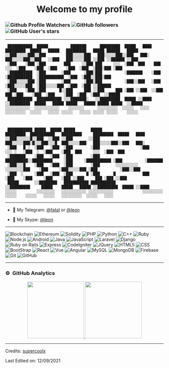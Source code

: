 <h1 align="center">Welcome to my profile</h1>

### ![Github Profile Watchers](https://komarev.com/ghpvc/?username=supercoolx&label=Profile%20views&color=0e75b6&style=flat) ![GitHub followers](https://img.shields.io/github/followers/supercoolx) ![GitHub User's stars](https://img.shields.io/github/stars/supercoolx)

---

```
 ███████████  █████          ███████      █████████  █████   ████   █████████  █████   █████   █████████   █████ ██████   █████
░░███░░░░░███░░███         ███░░░░░███   ███░░░░░███░░███   ███░   ███░░░░░███░░███   ░░███   ███░░░░░███ ░░███ ░░██████ ░░███ 
 ░███    ░███ ░███        ███     ░░███ ███     ░░░  ░███  ███    ███     ░░░  ░███    ░███  ░███    ░███  ░███  ░███░███ ░███ 
 ░██████████  ░███       ░███      ░███░███          ░███████    ░███          ░███████████  ░███████████  ░███  ░███░░███░███ 
 ░███░░░░░███ ░███       ░███      ░███░███          ░███░░███   ░███          ░███░░░░░███  ░███░░░░░███  ░███  ░███ ░░██████ 
 ░███    ░███ ░███      █░░███     ███ ░░███     ███ ░███ ░░███  ░░███     ███ ░███    ░███  ░███    ░███  ░███  ░███  ░░█████ 
 ███████████  ███████████ ░░░███████░   ░░█████████  █████ ░░████ ░░█████████  █████   █████ █████   █████ █████ █████  ░░█████
░░░░░░░░░░░  ░░░░░░░░░░░    ░░░░░░░      ░░░░░░░░░  ░░░░░   ░░░░   ░░░░░░░░░  ░░░░░   ░░░░░ ░░░░░   ░░░░░ ░░░░░ ░░░░░    ░░░░░ 
                                                                                                                               
                                                                                                                               
                                                                                                                               
 ███████████ █████  █████ █████       █████                   █████████  ███████████   █████████     █████████  █████   ████   
░░███░░░░░░█░░███  ░░███ ░░███       ░░███                   ███░░░░░███░█░░░███░░░█  ███░░░░░███   ███░░░░░███░░███   ███░    
 ░███   █ ░  ░███   ░███  ░███        ░███                  ░███    ░░░ ░   ░███  ░  ░███    ░███  ███     ░░░  ░███  ███      
 ░███████    ░███   ░███  ░███        ░███        ██████████░░█████████     ░███     ░███████████ ░███          ░███████       
 ░███░░░█    ░███   ░███  ░███        ░███       ░░░░░░░░░░  ░░░░░░░░███    ░███     ░███░░░░░███ ░███          ░███░░███      
 ░███  ░     ░███   ░███  ░███      █ ░███      █            ███    ░███    ░███     ░███    ░███ ░░███     ███ ░███ ░░███     
 █████       ░░████████   ███████████ ███████████           ░░█████████     █████    █████   █████ ░░█████████  █████ ░░████   
░░░░░         ░░░░░░░░   ░░░░░░░░░░░ ░░░░░░░░░░░             ░░░░░░░░░     ░░░░░    ░░░░░   ░░░░░   ░░░░░░░░░  ░░░░░   ░░░░    
```

---

- 🔗 My Telegram: [@fatal](https://t.me/fatalfu) or [@leon](https://t.me/leonscotken)

- 🔗 My Skype: [@leon](https://join.skype.com/invite/GfTgpROchzA4)

---

![Blockchain](https://img.shields.io/badge/-Blockchain-333333?style=flat&logo=bitcoin)
![Ethereum](https://img.shields.io/badge/-Ethereum-333333?style=flat&logo=ethereum)
![Solidity](https://img.shields.io/badge/-Solidity-333333?style=flat&logo=solidity&logoColor=228475)
![PHP](https://img.shields.io/badge/-PHP-333333?style=flat&logo=PHP)
![Python](https://img.shields.io/badge/-Python-333333?style=flat&logo=python)
![C++](https://img.shields.io/badge/-C++-333333?style=flat&logo=C%2B%2B)
![Ruby](https://img.shields.io/badge/-Ruby-333333?style=flat&logo=Ruby&logoColor=ff3333)
![Node.js](https://img.shields.io/badge/-Node.js-333333?style=flat&logo=node.js)
![Android](https://img.shields.io/badge/-Android-333333?style=flat&logo=android)
![Java](https://img.shields.io/badge/-Java-333333?style=flat&logo=Java)
![JavaScript](https://img.shields.io/badge/-JavaScript-333333?style=flat&logo=javascript)
![Laravel](https://img.shields.io/badge/-Laravel-333333?style=flat&logo=Laravel)
![Django](https://img.shields.io/badge/-Django-333333?style=flat&logo=django)
![Ruby on Rails](https://img.shields.io/badge/-Ruby%20on%20Rails-333333?style=flat&logo=RubyonRails&logoColor=ff3333)
![Express](https://img.shields.io/badge/-Express-333333?style=flat&logo=express)
![CodeIgniter](https://img.shields.io/badge/-CodeIgniter-333333?style=flat&logo=CodeIgniter)
![JQuery](https://img.shields.io/badge/-JQuery-333333?style=flat&logo=jquery)
![HTML5](https://img.shields.io/badge/-HTML5-333333?style=flat&logo=HTML5)
![CSS](https://img.shields.io/badge/-CSS-333333?style=flat&logo=CSS3&logoColor=1572B6)
![BootStrap](https://img.shields.io/badge/-BootStrap-333333?style=flat&logo=bootstrap&logoColor=1572B6)
![React](https://img.shields.io/badge/-React-333333?style=flat&logo=react)
![Vue](https://img.shields.io/badge/-Vue-333333?style=flat&logo=v)
![Angular](https://img.shields.io/badge/-Angular-333333?style=flat&logo=angular)
![MySQL](https://img.shields.io/badge/-MySQL-333333?style=flat&logo=mysql)
![MongoDB](https://img.shields.io/badge/-MongoDB-333333?style=flat&logo=mongodb)
![Firebase](https://img.shields.io/badge/-Firebase-333333?style=flat&logo=firebase)
![Git](https://img.shields.io/badge/-Git-333333?style=flat&logo=git)
![GitHub](https://img.shields.io/badge/-GitHub-333333?style=flat&logo=github)

---
### ⚙️ &nbsp;GitHub Analytics

<p align="center">
<a href="https://github.com/supercoolx">
  <img height="180em" src="https://github-readme-stats-eight-theta.vercel.app/api?username=supercoolx&show_icons=true&theme=algolia&include_all_commits=true&count_private=true"/>
  <img height="180em" src="https://github-readme-stats-eight-theta.vercel.app/api/top-langs/?username=supercoolx&layout=compact&langs_count=8&theme=algolia"/>
</a>
</p>

----
Credits: [supercoolx](https://github.com/supercoolx)

Last Edited on: 12/09/2021 
